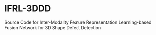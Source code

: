 # IFRL-3DDD
Source Code for Inter-Modality Feature Representation Learning-based Fusion Network for 3D Shape Defect Detection

